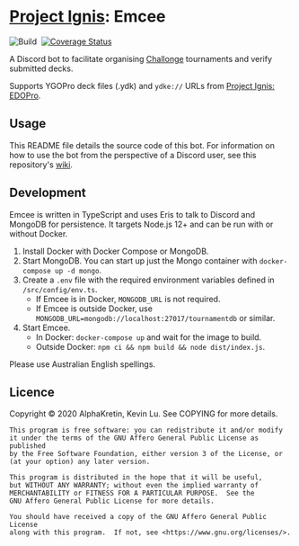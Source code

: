 # [Project Ignis](https://github.com/ProjectIgnis): Emcee

![Build](https://github.com/AlphaKretin/deck-parse-bot/workflows/Build/badge.svg)&nbsp;
[![Coverage Status](https://coveralls.io/repos/github/AlphaKretin/deck-parse-bot/badge.svg?t=iUM0Et)](https://coveralls.io/github/AlphaKretin/deck-parse-bot)

A Discord bot to facilitate organising [Challonge](https://challonge.com/) tournaments and verify submitted decks.

Supports YGOPro deck files (.ydk) and `ydke://` URLs from [Project Ignis: EDOPro](https://github.com/edo9300/edopro).

## Usage

This README file details the source code of this bot. For information on how to use the bot from the perspective of a Discord user, see this repository's [wiki](https://github.com/AlphaKretin/deck-parse-bot/wiki).

## Development

Emcee is written in TypeScript and uses Eris to talk to Discord and MongoDB for persistence.
It targets Node.js 12+ and can be run with or without Docker.

1. Install Docker with Docker Compose or MongoDB.
1. Start MongoDB. You can start up just the Mongo container with `docker-compose up -d mongo`.
1. Create a `.env` file with the required environment variables defined in `/src/config/env.ts`.
    - If Emcee is in Docker, `MONGODB_URL` is not required.
    - If Emcee is outside Docker, use `MONGODB_URL=mongodb://localhost:27017/tournamentdb` or similar.
1. Start Emcee.
    - In Docker: `docker-compose up` and wait for the image to build.
    - Outside Docker: `npm ci && npm build && node dist/index.js`.

Please use Australian English spellings.

## Licence

Copyright © 2020 AlphaKretin, Kevin Lu. See COPYING for more details.

```
This program is free software: you can redistribute it and/or modify
it under the terms of the GNU Affero General Public License as published
by the Free Software Foundation, either version 3 of the License, or
(at your option) any later version.

This program is distributed in the hope that it will be useful,
but WITHOUT ANY WARRANTY; without even the implied warranty of
MERCHANTABILITY or FITNESS FOR A PARTICULAR PURPOSE.  See the
GNU Affero General Public License for more details.

You should have received a copy of the GNU Affero General Public License
along with this program.  If not, see <https://www.gnu.org/licenses/>.
```

